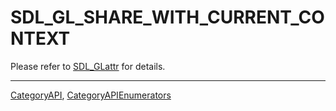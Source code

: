 # SDL_GL_SHARE_WITH_CURRENT_CONTEXT

Please refer to [SDL_GLattr](SDL_GLattr) for details.

----
[CategoryAPI](CategoryAPI), [CategoryAPIEnumerators](CategoryAPIEnumerators)

